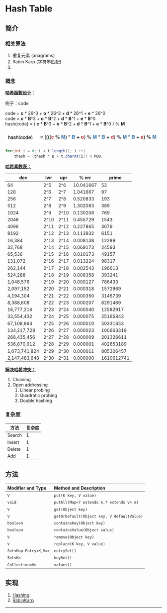 # Hash Table

## 简介

### 相关算法

1. 重复元素 (anagrams)
2. Rabin Karp (字符串匹配)
3. 

### 概念

**<u>哈希函数设计</u>**：

例子：code  

code = **c** * 26^3 + **o** * 26^2 + **d** * 26^1 + **e** * 26^0  
code = **c** * **B**^3 + **o** * **B**^2 + **d** * **B**^1 + **e** * **B**^0  
hash(code) = ( **c** * **B**^3 + **o** * **B**^2 + **d** * **B**^1 + **e** * **B**^0 ) % **M**  

![哈希函数设计](assets/哈希函数设计.png)

```java
for(int i = 0; i < t.length(); i ++)
    thash = (thash * B + t.charAt(i)) % MOD;
```



<u>**哈希素数表：**</u>

| dec           | lwr  | upr  | % err     | prime      |
| ------------- | ---- | ---- | --------- | ---------- |
| 64            | 2^5  | 2^6  | 10.041667 | 53         |
| 128           | 2^6  | 2^7  | 1.041667  | 97         |
| 256           | 2^7  | 2^8  | 0.520833  | 193        |
| 512           | 2^8  | 2^9  | 1.302083  | 389        |
| 1024          | 2^9  | 2^10 | 0.130208  | 769        |
| 2048          | 2^10 | 2^11 | 0.455729  | 1543       |
| 4096          | 2^11 | 2^12 | 0.227865  | 3079       |
| 8192          | 2^12 | 2^13 | 0.113932  | 6151       |
| 16,384        | 2^13 | 2^14 | 0.008138  | 12289      |
| 32,768        | 2^14 | 2^15 | 0.069173  | 24593      |
| 65,536        | 2^15 | 2^16 | 0.010173  | 49157      |
| 131,072       | 2^16 | 2^17 | 0.013224  | 98317      |
| 262,144       | 2^17 | 2^18 | 0.002543  | 196613     |
| 524,288       | 2^18 | 2^19 | 0.006358  | 393241     |
| 1,048,576     | 2^19 | 2^20 | 0.000127  | 786433     |
| 2,097,152     | 2^20 | 2^21 | 0.000318  | 1572869    |
| 4,194,304     | 2^21 | 2^22 | 0.000350  | 3145739    |
| 8,388,608     | 2^22 | 2^23 | 0.000207  | 6291469    |
| 16,777,216    | 2^23 | 2^24 | 0.000040  | 12582917   |
| 33,554,432    | 2^24 | 2^25 | 0.000075  | 25165843   |
| 67,108,864    | 2^25 | 2^26 | 0.000010  | 50331653   |
| 134,217,728   | 2^26 | 2^27 | 0.000023  | 100663319  |
| 268,435,456   | 2^27 | 2^28 | 0.000009  | 201326611  |
| 536,870,912   | 2^28 | 2^29 | 0.000001  | 402653189  |
| 1,073,741,824 | 2^29 | 2^30 | 0.000011  | 805306457  |
| 2,147,483,648 | 2^30 | 2^31 | 0.000000  | 1610612741 |

**<u>解决哈希冲突：</u>**

1. Chaining
2. Open addressing
   1. Linear probing 
   2. Quadratic probing 
   3. Double hashing



### 复杂度

| 方法   | 复杂度 |
| ------ | ------ |
| Search | 1      |
| Insert | 1      |
| Delete | 1      |
| Add    | 1      |



## 方法

| Modifier and Type     | Method and Description                     |
| :-------------------- | :----------------------------------------- |
| `V`                   | `put(K key, V value)`                      |
| `void`                | `putAll(Map<? extends K,? extends V> m)`   |
| `V`                   | `get(Object key)`                          |
| `V`                   | `getOrDefault(Object key, V defaultValue)` |
| `boolean`             | `containsKey(Object key)`                  |
| `boolean`             | `containsValue(Object value)`              |
| `V`                   | `remove(Object key)`                       |
| `V`                   | `replace(K key, V value)`                  |
| `Set<Map.Entry<K,V>>` | `entrySet()`                               |
| `Set<K>`              | `keySet()`                                 |
| `Collection<V>`       | `values()`                                 |



## 实现

1. [Hashing](https://github.com/KurisuZhang/LeetCode300/blob/main/code/src/ArraysHash/_0_Hashing.java)
2. [RabinKarp](https://github.com/KurisuZhang/LeetCode300/blob/main/code/src/ArraysHash/_0_RabinKarp.java)





------

